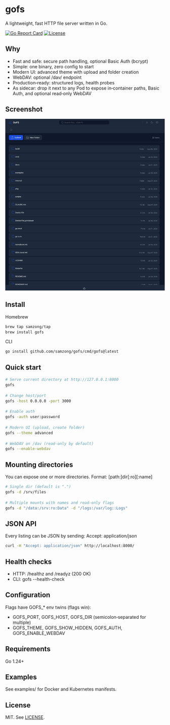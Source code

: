 # gofs

A lightweight, fast HTTP file server written in Go.

[![Go Report Card](https://goreportcard.com/badge/github.com/samzong/gofs)](https://goreportcard.com/report/github.com/samzong/gofs)
[![License](https://img.shields.io/badge/license-MIT-blue.svg)](LICENSE)

## Why

- Fast and safe: secure path handling, optional Basic Auth (bcrypt)
- Simple: one binary, zero config to start
- Modern UI: advanced theme with upload and folder creation
- WebDAV: optional /dav/ endpoint
- Production‑ready: structured logs, health probes
- As sidecar: drop it next to any Pod to expose in‑container paths, Basic Auth, and optional read‑only WebDAV

## Screenshot

![Screenshot](./screenshot.png)

## Install

Homebrew
```bash
brew tap samzong/tap
brew install gofs
```

CLI
```bash
go install github.com/samzong/gofs/cmd/gofs@latest
```

## Quick start

```bash
# Serve current directory at http://127.0.0.1:8000
gofs

# Change host/port
gofs -host 0.0.0.0 -port 3000

# Enable auth
gofs -auth user:password

# Modern UI (upload, create folder)
gofs --theme advanced

# WebDAV on /dav (read‑only by default)
gofs --enable-webdav
```

## Mounting directories

You can expose one or more directories. Format: [path:]dir[:ro][:name]

```bash
# Single dir (default is ".")
gofs -d /srv/files

# Multiple mounts with names and read‑only flags
gofs -d "/data:/srv:ro:Data" -d "/logs:/var/log::Logs"
```

## JSON API

Every listing can be JSON by sending: Accept: application/json

```bash
curl -H "Accept: application/json" http://localhost:8000/
```

## Health checks

- HTTP: /healthz and /readyz (200 OK)
- CLI: gofs --health-check

## Configuration

Flags have GOFS\_\* env twins (flags win):

- GOFS_PORT, GOFS_HOST, GOFS_DIR (semicolon‑separated for multiple)
- GOFS_THEME, GOFS_SHOW_HIDDEN, GOFS_AUTH, GOFS_ENABLE_WEBDAV

## Requirements

Go 1.24+

## Examples

See examples/ for Docker and Kubernetes manifests.

## License

MIT. See [LICENSE](LICENSE).
